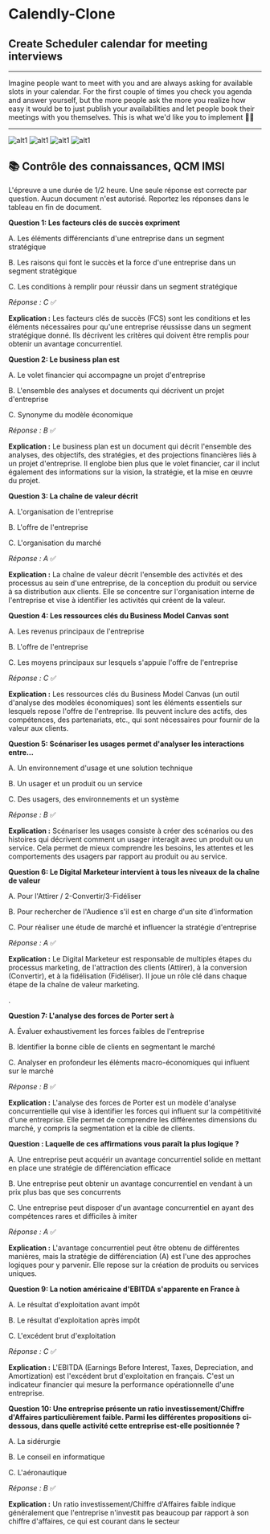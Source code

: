 # Calendly-Clone

## Create Scheduler calendar for meeting interviews

---

Imagine people want to meet with you and are always asking for available slots in your calendar. For the first couple of times you check you agenda and answer yourself, but the more people ask the more you realize how easy it would be to just publish your availabilities and let people book their meetings with you themselves. This is what we'd like you to implement 🧑‍💻

---

![alt1](./Screens/scr1.png)
![alt1](./Screens/scr2.png)
![alt1](./Screens/scr3.png)
![alt1](./Screens/scr4.png)


## 📚 Contrôle des connaissances, QCM IMSI

L'épreuve a une durée de 1/2 heure. Une seule réponse est correcte par question. Aucun document n'est autorisé. Reportez les réponses dans le tableau en fin de document.

**Question 1: Les facteurs clés de succès expriment**

A. Les éléments différenciants d'une entreprise dans un segment stratégique

B. Les raisons qui font le succès et la force d'une entreprise dans un segment stratégique

C. Les conditions à remplir pour réussir dans un segment stratégique

_Réponse : C_ ✅

**Explication :** Les facteurs clés de succès (FCS) sont les conditions et les éléments nécessaires pour qu'une entreprise réussisse dans un segment stratégique donné. Ils décrivent les critères qui doivent être remplis pour obtenir un avantage concurrentiel.

**Question 2: Le business plan est**

A. Le volet financier qui accompagne un projet d'entreprise

B. L'ensemble des analyses et documents qui décrivent un projet d'entreprise

C. Synonyme du modèle économique

_Réponse : B_ ✅

**Explication :** Le business plan est un document qui décrit l'ensemble des analyses, des objectifs, des stratégies, et des projections financières liés à un projet d'entreprise. Il englobe bien plus que le volet financier, car il inclut également des informations sur la vision, la stratégie, et la mise en œuvre du projet.

**Question 3: La chaîne de valeur décrit**

A. L'organisation de l'entreprise

B. L'offre de l'entreprise

C. L'organisation du marché

_Réponse : A_ ✅

**Explication :** La chaîne de valeur décrit l'ensemble des activités et des processus au sein d'une entreprise, de la conception du produit ou service à sa distribution aux clients. Elle se concentre sur l'organisation interne de l'entreprise et vise à identifier les activités qui créent de la valeur.

**Question 4: Les ressources clés du Business Model Canvas sont**

A. Les revenus principaux de l'entreprise

B. L'offre de l'entreprise

C. Les moyens principaux sur lesquels s'appuie l'offre de l'entreprise

_Réponse : C_ ✅

**Explication :** Les ressources clés du Business Model Canvas (un outil d'analyse des modèles économiques) sont les éléments essentiels sur lesquels repose l'offre de l'entreprise. Ils peuvent inclure des actifs, des compétences, des partenariats, etc., qui sont nécessaires pour fournir de la valeur aux clients.

**Question 5: Scénariser les usages permet d'analyser les interactions entre...**

A. Un environnement d'usage et une solution technique

B. Un usager et un produit ou un service

C. Des usagers, des environnements et un système

_Réponse : B_ ✅

**Explication :** Scénariser les usages consiste à créer des scénarios ou des histoires qui décrivent comment un usager interagit avec un produit ou un service. Cela permet de mieux comprendre les besoins, les attentes et les comportements des usagers par rapport au produit ou au service.

**Question 6: Le Digital Marketeur intervient à tous les niveaux de la chaîne de valeur**

A. Pour l'Attirer / 2-Convertir/3-Fidéliser

B. Pour rechercher de l'Audience s'il est en charge d'un site d'information

C. Pour réaliser une étude de marché et influencer la stratégie d'entreprise

_Réponse : A_ ✅

**Explication :** Le Digital Marketeur est responsable de multiples étapes du processus marketing, de l'attraction des clients (Attirer), à la conversion (Convertir), et à la fidélisation (Fidéliser). Il joue un rôle clé dans chaque étape de la chaîne de valeur marketing.

.

**Question 7: L'analyse des forces de Porter sert à**

A. Évaluer exhaustivement les forces faibles de l'entreprise

B. Identifier la bonne cible de clients en segmentant le marché

C. Analyser en profondeur les éléments macro-économiques qui influent sur le marché

_Réponse : B_ ✅

**Explication :** L'analyse des forces de Porter est un modèle d'analyse concurrentielle qui vise à identifier les forces qui influent sur la compétitivité d'une entreprise. Elle permet de comprendre les différentes dimensions du marché, y compris la segmentation et la cible de clients.

**Question : Laquelle de ces affirmations vous paraît la plus logique ?**

A. Une entreprise peut acquérir un avantage concurrentiel solide en mettant en place une stratégie de différenciation efficace

B. Une entreprise peut obtenir un avantage concurrentiel en vendant à un prix plus bas que ses concurrents

C. Une entreprise peut disposer d'un avantage concurrentiel en ayant des compétences rares et difficiles à imiter

_Réponse : A_ ✅

**Explication :** L'avantage concurrentiel peut être obtenu de différentes manières, mais la stratégie de différenciation (A) est l'une des approches logiques pour y parvenir. Elle repose sur la création de produits ou services uniques.

**Question 9: La notion américaine d'EBITDA s'apparente en France à**

A. Le résultat d'exploitation avant impôt

B. Le résultat d'exploitation après impôt

C. L'excédent brut d'exploitation

_Réponse : C_ ✅

**Explication :** L'EBITDA (Earnings Before Interest, Taxes, Depreciation, and Amortization) est l'excédent brut d'exploitation en français. C'est un indicateur financier qui mesure la performance opérationnelle d'une entreprise.

**Question 10: Une entreprise présente un ratio investissement/Chiffre d'Affaires particulièrement faible. Parmi les différentes propositions ci-dessous, dans quelle activité cette entreprise est-elle positionnée ?**

A. La sidérurgie

B. Le conseil en informatique

C. L'aéronautique

_Réponse : B_ ✅

**Explication :** Un ratio investissement/Chiffre d'Affaires faible indique généralement que l'entreprise n'investit pas beaucoup par rapport à son chiffre d'affaires, ce qui est courant dans le secteur

